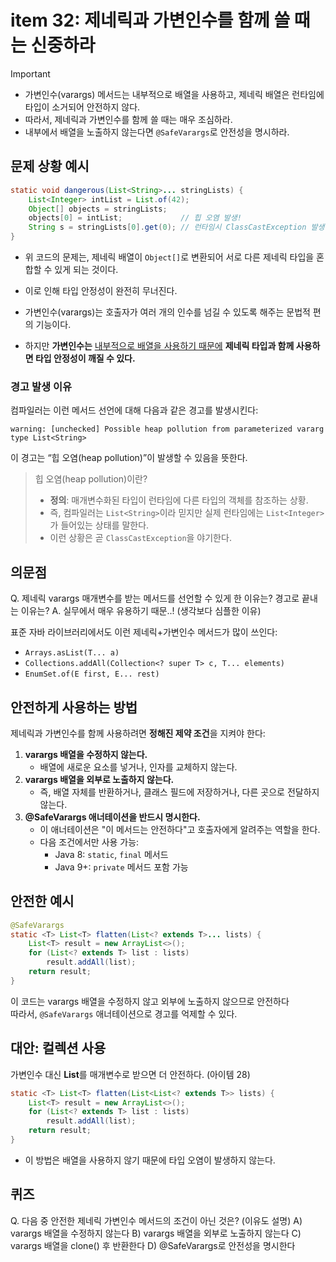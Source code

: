 # item 32: 제네릭과 가변인수를 함께 쓸 때는 신중하라

> [!IMPORTANT]
> - 가변인수(varargs) 메서드는 내부적으로 배열을 사용하고, 제네릭 배열은 런타임에 타입이 소거되어 안전하지 않다.
> - 따라서, 제네릭과 가변인수를 함께 쓸 때는 매우 조심하라.
> - 내부에서 배열을 노출하지 않는다면 `@SafeVarargs`로 안전성을 명시하라.


## 문제 상황 예시
```java
static void dangerous(List<String>... stringLists) {
    List<Integer> intList = List.of(42);
    Object[] objects = stringLists;
    objects[0] = intList;             // 힙 오염 발생!
    String s = stringLists[0].get(0); // 런타임시 ClassCastException 발생 -> 보이지 않는 형변환이 숨어있어서
}
```
- 위 코드의 문제는, 제네릭 배열이 `Object[]`로 변환되어 서로 다른 제네릭 타입을 혼합할 수 있게 되는 것이다.  
- 이로 인해 타입 안정성이 완전히 무너진다.


- 가변인수(varargs)는 호출자가 여러 개의 인수를 넘길 수 있도록 해주는 문법적 편의 기능이다.  
- 하지만 **가변인수는** <u>내부적으로 배열을 사용하기 때문에</u> **제네릭 타입과 함께 사용하면 타입 안정성이 깨질 수 있다.**


### 경고 발생 이유
컴파일러는 이런 메서드 선언에 대해 다음과 같은 경고를 발생시킨다:
```
warning: [unchecked] Possible heap pollution from parameterized vararg type List<String>
```
이 경고는 “힙 오염(heap pollution)”이 발생할 수 있음을 뜻한다.

> 힙 오염(heap pollution)이란?
> - **정의**: 매개변수화된 타입이 런타임에 다른 타입의 객체를 참조하는 상황.
> - 즉, 컴파일러는 `List<String>`이라 믿지만 실제 런타임에는 `List<Integer>`가 들어있는 상태를 말한다.
> - 이런 상황은 곧 `ClassCastException`을 야기한다.

## 의문점
Q. 제네릭 varargs 매개변수를 받는 메서드를 선언할 수 있게 한 이유는? 경고로 끝내는 이유는?
A. 실무에서 매우 유용하기 때문..! (생각보다 심플한 이유)

표준 자바 라이브러리에서도 이런 제네릭+가변인수 메서드가 많이 쓰인다:
- `Arrays.asList(T... a)`
- `Collections.addAll(Collection<? super T> c, T... elements)`
- `EnumSet.of(E first, E... rest)`


## 안전하게 사용하는 방법

제네릭과 가변인수를 함께 사용하려면 **정해진 제약 조건**을 지켜야 한다:

1. **varargs 배열을 수정하지 않는다.**
   - 배열에 새로운 요소를 넣거나, 인자를 교체하지 않는다.
2. **varargs 배열을 외부로 노출하지 않는다.**
   - 즉, 배열 자체를 반환하거나, 클래스 필드에 저장하거나, 다른 곳으로 전달하지 않는다.
3. **@SafeVarargs 애너테이션을 반드시 명시한다.**
   - 이 애너테이션은 "이 메서드는 안전하다"고 호출자에게 알려주는 역할을 한다.
   - 다음 조건에서만 사용 가능:
     - Java 8: `static`, `final` 메서드
     - Java 9+: `private` 메서드 포함 가능

## 안전한 예시

```java
@SafeVarargs
static <T> List<T> flatten(List<? extends T>... lists) {
    List<T> result = new ArrayList<>();
    for (List<? extends T> list : lists)
        result.addAll(list);
    return result;
}
```

이 코드는 varargs 배열을 수정하지 않고 외부에 노출하지 않으므로 안전하다    
따라서, `@SafeVarargs` 애너테이션으로 경고를 억제할 수 있다.



## 대안: 컬렉션 사용

가변인수 대신 **List**를 매개변수로 받으면 더 안전하다. (아이템 28)

```java
static <T> List<T> flatten(List<List<? extends T>> lists) {
    List<T> result = new ArrayList<>();
    for (List<? extends T> list : lists)
        result.addAll(list);
    return result;
}
```

- 이 방법은 배열을 사용하지 않기 때문에 타입 오염이 발생하지 않는다.

## 퀴즈
Q. 다음 중 안전한 제네릭 가변인수 메서드의 조건이 아닌 것은? (이유도 설명)
A) varargs 배열을 수정하지 않는다
B) varargs 배열을 외부로 노출하지 않는다
C) varargs 배열을 clone() 후 반환한다
D) @SafeVarargs로 안전성을 명시한다

